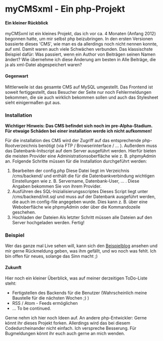 myCMSxml - Ein php-Projekt
==========================

#### Ein kleiner Rückblick ####
myCMSxml ist ein kleines Projekt, das ich vor ca. 4 Monaten (Anfang 2012) begonnen hatte,
um mir selbst php beizubringen. In den ersten Versionen bassierte dieses 'CMS', wie man es da
allerdings noch nicht nennen konnte, auf xml. Damit waren auch viele Schwächen verbunden. Das 
klassischste Beispiel dafür: Was passiert, wenn ein Author von Beiträgen seinen Namen ändert? 
Wie übernehme ich diese Änderung am besten in Alle Beiträge, die ja als xml-Datei abgespeichert waren?

#### Gegenwart ####
Mittlerweile ist das gesamte CMS auf MySQL umgestellt. Das Frontend ist soweit fertiggestellt, 
dass Besucher der Seite nur noch Fehlermeldungen bekommen, die sie auch wirklich bekommen sollen 
und auch das Stylesheet sieht einigermaßen gut aus.

### Installation ###

__Wichtiger Hinweis: Das CMS befindet sich noch im pre-Alpha-Stadium. Für etwaige Schäden bei einer 
installation werde ich nicht aufkommen!__

Für die installation des CMS wird der Zugriff auf das entsprechende php-Rootverzeichnis benötigt (via FTP / Browserinterface / ... ). 
Außerdem muss das Datenbank-Initscript auf dem Server ausgeführt werden. Hierfür bieten die meisten 
Provider eine Administrationsoberfläche wie z. B. phpmyAdmin an. Folgende Schritte müssen für die 
Installation durchgeführt werden:
1. Bearbeiten der config.php
	Diese Datei liegt im Verzeichnis /cms/backend/ und enthält die für die Datenbankverbindung wichtigen 
	Einstellungen wie z. B. Servername, Datenbank-User, ... . Diese Angaben bekommen Sie von ihrem Provider.
2. Ausführen des SQL-Inizialisierungsscriptes
	Dieses Script liegt unter /cms/backend/init.sql und muss auf der Datenbank ausgeführt werden, die auch im 
	config-file angegeben wurde. Dies kann z. B. über eine Weboberfläche wie phpmyAdmin oder über die Kommandozeile 
	geschehen.
3. Hochladen der Dateien
	Als letzter Schritt müssen alle Dateien auf den Server hochgeladen werden. Fertig!

### Beispiel ###
Wer das ganze mal Live sehen will, kann sich den [Beispielblog](http://www.mycmsxml.org) ansehen und mir gerne Rückmeldung geben, 
was ihm gefällt, und wo noch was fehlt. Ich bin offen für neues, solange das Sinn macht ;)

#### Zukunft ####
Hier noch ein kleiner Überblick, was auf meiner derzeitigen ToDo-Liste steht:

* Fertigstellen des Backends für die Benutzer (Wahrscheinlich meine Baustelle für die nächsten Wochen ;) )
* RSS / Atom - Feeds ermöglichen 
* ... To be continued.

Gerne nehm ich hier noch Ideen auf. An andere php-Entwickler: Gerne könnt ihr dieses Projekt forken. 
Allerdings wird das bei diesem Codedurcheinander nicht einfach. Ich verspreche Besserung. 
Für Bugmeldungen könnt ihr euch auch gerne an mich wenden.